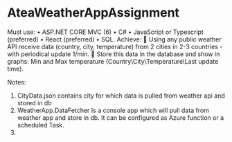 ﻿# AteaWeatherAppAssignment
Must use:
• ASP.NET CORE MVC (6)
• C#
• JavaScript or Typescript (preferred)
• React (preferred)
• SQL.
Achieve:
 Using any public weather API receive data (country, city, temperature) from 2 cities in 2-3
countries - with periodical update 1/min.
 Store this data in the database and show in graphs: Min and Max temperature
(Country\City\Temperature\Last update time).


Notes:
1. CityData.json contains city for which data is pulled from weather api and stored in db
2. WeatherApp.DataFetcher Is a console app which will pull data from weather app and store in db. It can be configured as Azure function or a scheduled Task.
3. 
